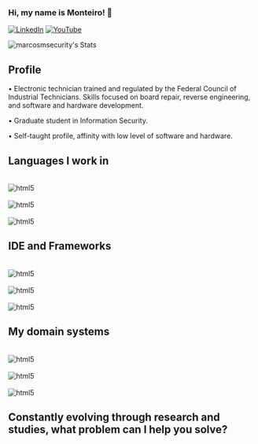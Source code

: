 ### Hi, my name is Monteiro! 🖖

[![LinkedIn](https://img.shields.io/badge/LinkedIn-0077B5?style=for-the-badge&logo=linkedin&logoColor=white)](https://www.linkedin.com/in/marcosmpro/)
[![YouTube](https://img.shields.io/badge/YouTube-FF0000?style=for-the-badge&logo=youtube&logoColor=white)](https://www.youtube.com/channel/UC8MYncZMfw-zGzoefx7pi3w)

![marcosmsecurity's Stats](https://github-readme-stats.vercel.app/api?username=marcosmsecurity&theme=dark&show_icons=true&hide_border=false&count_private=true)

## Profile
• Electronic technician trained and regulated by the Federal Council of Industrial Technicians. Skills focused on board repair, reverse engineering, and software and hardware development.

• Graduate student in Information Security.

• Self-taught profile, affinity with low level of software and hardware.

##
## Languages ​​I work in
<div style="display: inline_block"><br/>
<img align="center" alt="html5" src="https://img.shields.io/badge/assembly%20script-%23000000.svg?style=for-the-badge&logo=assemblyscript&logoColor=white"/>
</div>

<div style="display: inline_block"><br/>
<img align="center" alt="html5" src="https://img.shields.io/badge/Python-14354C?style=for-the-badge&logo=python&logoColor=white"/>
</div>
<div style="display: inline_block"><br/>
<img align="center" alt="html5" src="https://img.shields.io/badge/C-00599C?style=for-the-badge&logo=c&logoColor=white"/>

## IDE and Frameworks


<div style="display: inline_block"><br/>
<img align="center" alt="html5" src="https://img.shields.io/badge/Visual%20Studio%20Code-007ACC.svg?style=for-the-badge&logo=Visual-Studio-Code&logoColor=white"/>
<div style="display: inline_block"><br/>
<img align="center" alt="html5" src="https://img.shields.io/badge/Proteus-1C79B3.svg?style=for-the-badge&logo=Proteus&logoColor=white"/>
<div style="display: inline_block"><br/>
<img align="center" alt="html5" src="
https://img.shields.io/badge/Arduino-00878F.svg?style=for-the-badge&logo=Arduino&logoColor=white"/>

## My domain systems

<div style="display: inline_block"><br/>
<img align="center" alt="html5" src="
https://img.shields.io/badge/Windows-0078D6?style=for-the-badge&logo=windows&logoColor=white
"/>

<div style="display: inline_block"><br/>
<img align="center" alt="html5" src="
https://img.shields.io/badge/Android-3DDC84?style=for-the-badge&logo=android&logoColor=white
"/>

<div style="display: inline_block"><br/>
<img align="center" alt="html5" src="
https://img.shields.io/badge/Linux-FCC624?style=for-the-badge&logo=linux&logoColor=black
"/>


## Constantly evolving through research and studies, what problem can I help you solve?
## 















